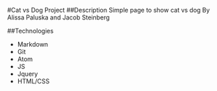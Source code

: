 #Cat vs Dog Project
##Description
Simple page to show cat vs dog
By Alissa Paluska and Jacob Steinberg

##Technologies
* Markdown
* Git
* Atom
* JS
* Jquery
* HTML/CSS
